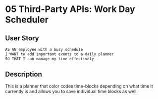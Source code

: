 # 05 Third-Party APIs: Work Day Scheduler

## User Story

```md
AS AN employee with a busy schedule
I WANT to add important events to a daily planner
SO THAT I can manage my time effectively
```

## Description
This is a planner that color codes time-blocks depending on what time it currently is and allows you to save individual time blocks as well.



